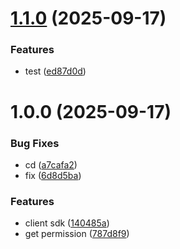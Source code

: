 # [1.1.0](https://github.com/DashnyamB/ciper-sdk/compare/v1.0.0...v1.1.0) (2025-09-17)


### Features

* test ([ed87d0d](https://github.com/DashnyamB/ciper-sdk/commit/ed87d0d5dca4d253602a1ecf564bc4d8dbf1f47e))

# 1.0.0 (2025-09-17)


### Bug Fixes

* cd ([a7cafa2](https://github.com/DashnyamB/ciper-sdk/commit/a7cafa26c8cb98f67ae4f84602c65018e6edfd96))
* fix ([6d8d5ba](https://github.com/DashnyamB/ciper-sdk/commit/6d8d5ba08fda622d7e363f3f01eb8a4ed1bad67d))


### Features

* client sdk ([140485a](https://github.com/DashnyamB/ciper-sdk/commit/140485a350374d2c3a183fa833424b45930cbf08))
* get permission ([787d8f9](https://github.com/DashnyamB/ciper-sdk/commit/787d8f9849ee7c392729859418ead0c02bb69849))
